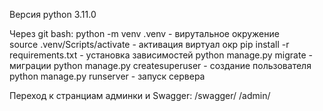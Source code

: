 Версия python 3.11.0

Через git bash:
python -m venv .venv - вирутальное окружение  
source .venv/Scripts/activate - активация виртуал окр
pip install -r requirements.txt - установка зависимостей
python manage.py migrate - миграции
python manage.py createsuperuser - создание пользователя
python manage.py runserver - запуск сервера

Переход к странциам админки и Swagger:
/swagger/
/admin/
